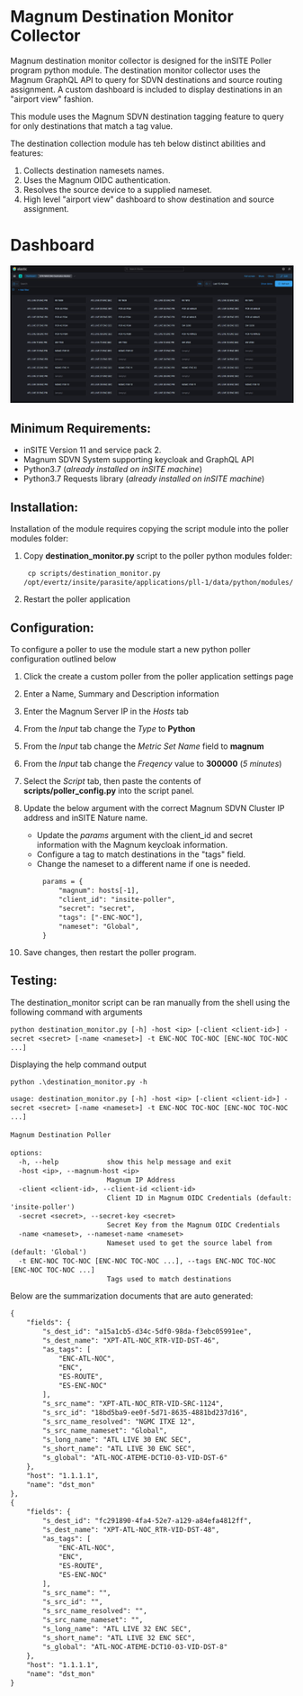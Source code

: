 # Magnum Destination Monitor Collector

Magnum destination monitor collector is designed for the inSITE Poller program python module. The destination monitor collector uses the Magnum GraphQL API to query for SDVN destinations and source routing assignment. A custom dashboard is included to display destinations in an "airport view" fashion.

This module uses the Magnum SDVN destination tagging feature to query for only destinations that match a tag value.

The destination collection module has teh below distinct abilities and features:

1. Collects destination namesets names.
2. Uses the Magnum OIDC authentication.
3. Resolves the source device to a supplied nameset.
4. High level "airport view" dashboard to show destination and source assignment.

# Dashboard

![dashboard](/screenshot/magnum_destination_monitor.png?raw=true)

## Minimum Requirements:

-   inSITE Version 11 and service pack 2.
-   Magnum SDVN System supporting keycloak and GraphQL API
-   Python3.7 (_already installed on inSITE machine_)
-   Python3.7 Requests library (_already installed on inSITE machine_)

## Installation:

Installation of the module requires copying the script module into the poller modules folder:

1. Copy **destination_monitor.py** script to the poller python modules folder:

    ```
     cp scripts/destination_monitor.py /opt/evertz/insite/parasite/applications/pll-1/data/python/modules/
    ```

2. Restart the poller application

## Configuration:

To configure a poller to use the module start a new python poller configuration outlined below

1. Click the create a custom poller from the poller application settings page
2. Enter a Name, Summary and Description information
3. Enter the Magnum Server IP in the _Hosts_ tab
4. From the _Input_ tab change the _Type_ to **Python**
5. From the _Input_ tab change the _Metric Set Name_ field to **magnum**
6. From the _Input_ tab change the _Freqency_ value to **300000** (_5 minutes_)
7. Select the _Script_ tab, then paste the contents of **scripts/poller_config.py** into the script panel.

8. Update the below argument with the correct Magnum SDVN Cluster IP address and inSITE Nature name.

    - Update the _params_ argument with the client_id and secret information with the Magnum keycloak information.
    - Configure a tag to match destinations in the "tags" field.
    - Change the nameset to a different name if one is needed.

```
        params = {
            "magnum": hosts[-1],
            "client_id": "insite-poller",
            "secret": "secret",
            "tags": ["-ENC-NOC"],
            "nameset": "Global",
        }
```

10. Save changes, then restart the poller program.

## Testing:

The destination_monitor script can be ran manually from the shell using the following command with arguments

```
python destination_monitor.py [-h] -host <ip> [-client <client-id>] -secret <secret> [-name <nameset>] -t ENC-NOC TOC-NOC [ENC-NOC TOC-NOC ...]
```

Displaying the help command output

```
python .\destination_monitor.py -h
```

```
usage: destination_monitor.py [-h] -host <ip> [-client <client-id>] -secret <secret> [-name <nameset>] -t ENC-NOC TOC-NOC [ENC-NOC TOC-NOC ...]

Magnum Destination Poller

options:
  -h, --help            show this help message and exit
  -host <ip>, --magnum-host <ip>
                        Magnum IP Address
  -client <client-id>, --client-id <client-id>
                        Client ID in Magnum OIDC Credentials (default: 'insite-poller')
  -secret <secret>, --secret-key <secret>
                        Secret Key from the Magnum OIDC Credentials
  -name <nameset>, --nameset-name <nameset>
                        Nameset used to get the source label from (default: 'Global')
  -t ENC-NOC TOC-NOC [ENC-NOC TOC-NOC ...], --tags ENC-NOC TOC-NOC [ENC-NOC TOC-NOC ...]
                        Tags used to match destinations

```

Below are the summarization documents that are auto generated:

```
{
    "fields": {
        "s_dest_id": "a15a1cb5-d34c-5df0-98da-f3ebc05991ee",
        "s_dest_name": "XPT-ATL-NOC_RTR-VID-DST-46",
        "as_tags": [
            "ENC-ATL-NOC",
            "ENC",
            "ES-ROUTE",
            "ES-ENC-NOC"
        ],
        "s_src_name": "XPT-ATL-NOC_RTR-VID-SRC-1124",
        "s_src_id": "18bd5ba9-ee0f-5d71-8635-4881bd237d16",
        "s_src_name_resolved": "NGMC ITXE 12",
        "s_src_name_nameset": "Global",
        "s_long_name": "ATL LIVE 30 ENC SEC",
        "s_short_name": "ATL LIVE 30 ENC SEC",
        "s_global": "ATL-NOC-ATEME-DCT10-03-VID-DST-6"
    },
    "host": "1.1.1.1",
    "name": "dst_mon"
},
{
    "fields": {
        "s_dest_id": "fc291890-4fa4-52e7-a129-a84efa4812ff",
        "s_dest_name": "XPT-ATL-NOC_RTR-VID-DST-48",
        "as_tags": [
            "ENC-ATL-NOC",
            "ENC",
            "ES-ROUTE",
            "ES-ENC-NOC"
        ],
        "s_src_name": "",
        "s_src_id": "",
        "s_src_name_resolved": "",
        "s_src_name_nameset": "",
        "s_long_name": "ATL LIVE 32 ENC SEC",
        "s_short_name": "ATL LIVE 32 ENC SEC",
        "s_global": "ATL-NOC-ATEME-DCT10-03-VID-DST-8"
    },
    "host": "1.1.1.1",
    "name": "dst_mon"
}
```
